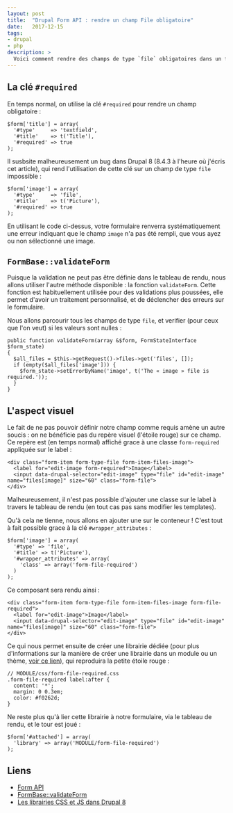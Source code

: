```yaml
---
layout: post
title:  "Drupal Form API : rendre un champ File obligatoire"
date:   2017-12-15
tags:
- drupal
- php
description: >
  Voici comment rendre des champs de type `file` obligatoires dans un formulaire, avec Drupal 8.
---
```


## La clé `#required`

En temps normal, on utilise la clé `#required` pour rendre un champ obligatoire :

    $form['title'] = array(
      '#type'     => 'textfield',
      '#title'    => t('Title'),
      '#required' => true
    );

Il susbsite malheureusement un bug dans Drupal 8 (8.4.3 à l'heure où j'écris cet article), qui rend l'utilisation de cette clé sur un champ de type `file` impossible :

    $form['image'] = array(
      '#type'     => 'file',
      '#title'    => t('Picture'),
      '#required' => true
    );

En utilisant le code ci-dessus, votre formulaire renverra systématiquement une erreur indiquant que le champ `image` n'a pas été rempli, que vous ayez ou non sélectionné une image.

## `FormBase::validateForm`

Puisque la validation ne peut pas être définie dans le tableau de rendu, nous allons utiliser l'autre méthode disponible : la fonction `validateForm`. Cette fonction est habituellement utilisée pour des validations plus poussées, elle permet d'avoir un traitement personnalisé, et de déclencher des erreurs sur le formulaire.

Nous allons parcourir tous les champs de type `file`, et verifier (pour ceux que l'on veut) si les valeurs sont nulles :

    public function validateForm(array &$form, FormStateInterface $form_state)
    {
      $all_files = $this->getRequest()->files->get('files', []);
      if (empty($all_files['image'])) {
        $form_state->setErrorByName('image', t('The « image » file is required.'));
      }
    }

## L'aspect visuel

Le fait de ne pas pouvoir définir notre champ comme requis amène un autre soucis : on ne bénéficie pas du repère visuel (l'étoile rouge) sur ce champ. Ce repère est (en temps normal) affiché grace à une classe `form-required` appliquée sur le label :

    <div class="form-item form-type-file form-item-files-image">
      <label for="edit-image form-required">Image</label>
      <input data-drupal-selector="edit-image" type="file" id="edit-image" name="files[image]" size="60" class="form-file">
    </div>

Malheureusement, il n'est pas possible d'ajouter une classe sur le label à travers le tableau de rendu (en tout cas pas sans modifier les templates).

Qu'à cela ne tienne, nous allons en ajouter une sur le conteneur ! C'est tout à fait possible grace à la clé `#wrapper_attributes` :

    $form['image'] = array(
      '#type' => 'file',
      '#title' => t('Picture'),
      '#wrapper_attributes' => array(
        'class' => array('form-file-required')
      )
    );

Ce composant sera rendu ainsi :

    <div class="form-item form-type-file form-item-files-image form-file-required">
      <label for="edit-image">Image</label>
      <input data-drupal-selector="edit-image" type="file" id="edit-image" name="files[image]" size="60" class="form-file">
    </div>

Ce qui nous permet ensuite de créer une librairie dédiée (pour plus d'informations sur la manière de créer une librairie dans un module ou un thème, [voir ce lien](https://www.drupal.org/docs/8/theming-drupal-8/adding-stylesheets-css-and-javascript-js-to-a-drupal-8-theme)), qui reproduira la petite étoile rouge :

    // MODULE/css/form-file-required.css
    .form-file-required label:after {
      content: '*';
      margin: 0 0.3em;
      color: #f0262d;
    }

Ne reste plus qu'à lier cette librairie à notre formulaire, via le tableau de rendu, et le tour est joué :

    $form['#attached'] = array(
      'library' => array('MODULE/form-file-required')
    );

## Liens

- [Form API](https://www.drupal.org/docs/8/api/form-api/introduction-to-form-api)
- [FormBase::validateForm](https://api.drupal.org/api/drupal/core%21lib%21Drupal%21Core%21Form%21FormBase.php/function/FormBase%3A%3AvalidateForm/8.4.x)
- [Les librairies CSS et JS dans Drupal 8](https://www.drupal.org/docs/8/theming-drupal-8/adding-stylesheets-css-and-javascript-js-to-a-drupal-8-theme)